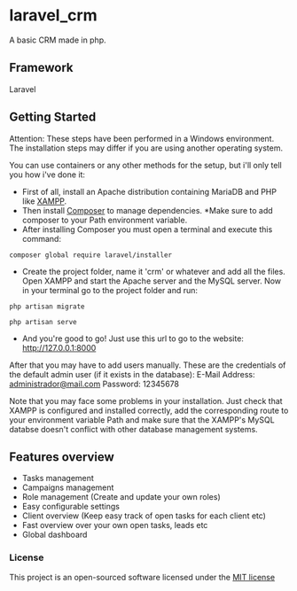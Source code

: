 # laravel_crm

A basic CRM made in php.

## Framework

Laravel

## Getting Started

Attention: These steps have been performed in a Windows environment. The installation steps may differ if you are using another operating system.

You can use containers or any other methods for the setup, but i'll only tell you how i've done it:

- First of all, install an Apache distribution containing MariaDB and PHP like [XAMPP](https://www.apachefriends.org/).
- Then install [Composer](https://getcomposer.org/) to manage dependencies. *Make sure to add composer to your Path environment variable.
- After installing Composer you must open a terminal and execute this command:

```
composer global require laravel/installer
```
- Create the project folder, name it 'crm' or whatever and add all the files. Open XAMPP and start the Apache server and the MySQL server. Now in your terminal go to the project folder and run:
```
php artisan migrate
```
```
php artisan serve
```
- And you're good to go! Just use this url to go to the website:
http://127.0.0.1:8000

After that you may have to add users manually. 
These are the credentials of the default admin user (if it exists in the database): 
E-Mail Address: administrador@mail.com
Password: 12345678

Note that you may face some problems in your installation. Just check that XAMPP is configured and installed correctly, add the corresponding route to your environment variable Path and make sure that the XAMPP's MySQL databse doesn't conflict with other  database management systems.

## Features overview

- Tasks management
- Campaigns management
- Role management (Create and update your own roles)
- Easy configurable settings
- Client overview (Keep easy track of open tasks for each client etc)
- Fast overview over your own open tasks, leads etc
- Global dashboard

### License

This project is an open-sourced software licensed under the [MIT license](http://opensource.org/licenses/MIT)



